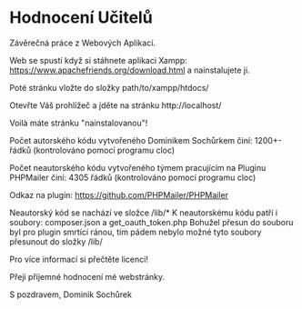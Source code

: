 # Hodnocení Učitelů
Závěrečná práce z Webových Aplikací.

Web se spustí když si stáhnete aplikaci Xampp: https://www.apachefriends.org/download.html
a nainstalujete ji.

Poté stránku vložte do složky path/to/xampp/htdocs/

Otevřte Váš prohlížeč a jděte na stránku http://localhost/

Voilà máte stránku "nainstalovanou"!

Počet autorského kódu vytvořeného Dominikem Sochůrkem činí:  1200+- řádků (kontrolováno pomocí programu cloc)

Počet neautorského kódu vytvořeného týmem pracujícím na Pluginu PHPMailer činí: 4305 řádků (kontrolováno pomocí programu cloc)

Odkaz na plugin: https://github.com/PHPMailer/PHPMailer

Neautorský kód se nachází ve složce /lib/*
K neautorskému kódu patří i soubory: composer.json a get_oauth_token.php
Bohužel přesun do souboru byl pro plugin smrtící ránou, tím pádem nebylo možné tyto soubory přesunout do složky /lib/

Pro více informací si přečtěte licenci!

Přeji příjemné hodnocení mé webstránky.

S pozdravem,
Dominik Sochůrek